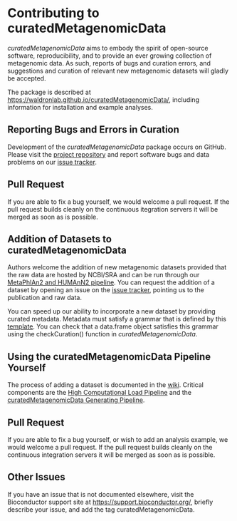 # Contributing to curatedMetagenomicData

*curatedMetagenomicData* aims to embody the spirit of open-source software, reproducibility, and to provide an ever growing collection of metagenomic data. As such, reports of bugs and curation errors, and suggestions and curation of relevant new metagenomic datasets will gladly be accepted.

The package is described at https://waldronlab.github.io/curatedMetagenomicData/, including information for installation and example analyses. 

## Reporting Bugs and Errors in Curation

Development of the *curatedMetagenomicData* package occurs on GitHub. Please visit the
[project repository](https://github.com/waldronlab/curatedMetagenomicData) and report software bugs and data problems on our [issue tracker](https://github.com/waldronlab/curatedMetagenomicData/issues).

## Pull Request

If you are able to fix a bug yourself, we would welcome a pull request. If the pull request builds cleanly on the continuous itegration servers it will be merged as soon as is possible.

## Addition of Datasets to curatedMetagenomicData

Authors welcome the addition of new metagenomic datasets provided that the raw data are hosted by NCBI/SRA and can be run through our [MetaPhlAn2 and HUMAnN2 pipeline](https://github.com/waldronlab/curatedMetagenomicData/tree/master/inst/pipeline). You can request the addition of a dataset by opening an issue on the [issue tracker](https://github.com/waldronlab/curatedMetagenomicData/issues), pointing us to the publication and raw data. 

You can speed up our ability to incorporate a new dataset by providing curated metadata. Metadata must satisfy a grammar that is defined by this [template](https://github.com/waldronlab/curatedMetagenomicData/blob/master/inst/extdata/template.csv). You can check that a data.frame object satisfies this grammar using the checkCuration() function in *curatedMetagenomicData*.

## Using the curatedMetagenomicData Pipeline Yourself

The process of adding a dataset is documented in the [wiki](https://github.com/waldronlab/curatedMetagenomicData/wiki/Adding-New-Data). Critical components are the [High Computational Load Pipeline](https://github.com/waldronlab/curatedMetagenomicData/tree/master/inst/pipeline) and the [curatedMetagenomicData Generating Pipeline](https://github.com/waldronlab/curatedMetagenomicData/tree/master/data-raw).

## Pull Request

If you are able to fix a bug yourself, or wish to add an analysis example, we would welcome a pull request. If the pull request builds cleanly on the continuous integration servers it will be merged as soon as is possible.

## Other Issues

If you have an issue that is not documented elsewhere, visit the Bioconductor support site at https://support.bioconductor.org/, briefly describe your issue, and add the tag curatedMetagenomicData.
